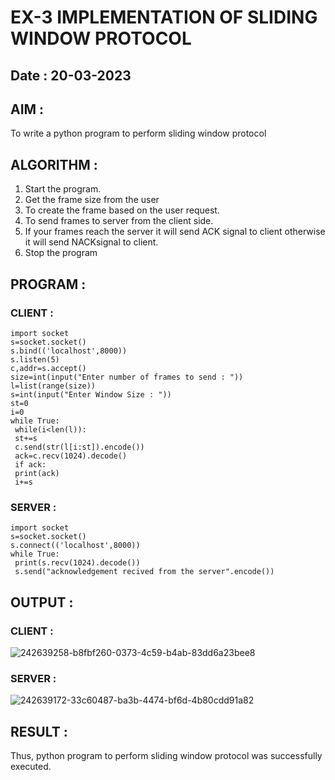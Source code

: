 # EX-3 IMPLEMENTATION OF SLIDING WINDOW PROTOCOL

## Date : 20-03-2023

## AIM :
To write a python program to perform sliding window protocol

## ALGORITHM :
1. Start the program.
2. Get the frame size from the user
3. To create the frame based on the user request.
4. To send frames to server from the client side.
5. If your frames reach the server it will send ACK signal to client otherwise it
will send NACKsignal to client.
6. Stop the program


## PROGRAM :

### CLIENT :
```
import socket
s=socket.socket()
s.bind(('localhost',8000))
s.listen(5)
c,addr=s.accept()
size=int(input("Enter number of frames to send : "))
l=list(range(size))
s=int(input("Enter Window Size : "))
st=0
i=0
while True:
 while(i<len(l)):
 st+=s
 c.send(str(l[i:st]).encode())
 ack=c.recv(1024).decode()
 if ack:
 print(ack)
 i+=s

 ```
### SERVER :
```
import socket
s=socket.socket()
s.connect(('localhost',8000))
while True: 
 print(s.recv(1024).decode())
 s.send("acknowledgement recived from the server".encode())
 ```
## OUTPUT :

### CLIENT :
![242639258-b8fbf260-0373-4c59-b4ab-83dd6a23bee8](https://github.com/Mena-Rossini/EX-3/assets/102855266/765e0ec7-b3f4-47f6-95a3-826daf0967ef)


### SERVER :
![242639172-33c60487-ba3b-4474-bf6d-4b80cdd91a82](https://github.com/Mena-Rossini/EX-3/assets/102855266/cd4c95ef-d75e-41cc-a2cc-7e990d904085)


## RESULT :
Thus, python program to perform sliding window protocol was successfully executed.
